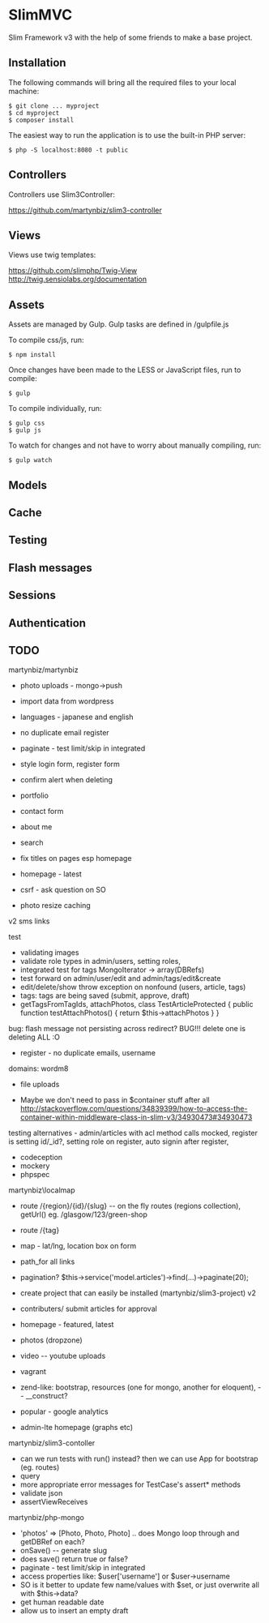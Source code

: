 # SlimMVC #

Slim Framework v3 with the help of some friends to make a base project.

## Installation ##

The following commands will bring all the required files to your local machine:

```
$ git clone ... myproject
$ cd myproject
$ composer install
```

The easiest way to run the application is to use the built-in PHP server:

```
$ php -S localhost:8080 -t public
```

## Controllers ##

Controllers use Slim3Controller:

https://github.com/martynbiz/slim3-controller

## Views ##

Views use twig templates:

https://github.com/slimphp/Twig-View
http://twig.sensiolabs.org/documentation

## Assets ##

Assets are managed by Gulp. Gulp tasks are defined in /gulpfile.js

To compile css/js, run:

```
$ npm install
```

Once changes have been made to the LESS or JavaScript files, run to compile:

```
$ gulp
```

To compile individually, run:

```
$ gulp css
$ gulp js
```

To watch for changes and not have to worry about manually compiling, run:

```
$ gulp watch
```

## Models ##

## Cache ##

## Testing ##

## Flash messages ##

## Sessions ##

## Authentication ##






## TODO

martynbiz/martynbiz
* photo uploads - mongo->push


* import data from wordpress

* languages - japanese and english

* no duplicate email register
* paginate - test limit/skip in integrated
* style login form, register form
* confirm alert when deleting
* portfolio
* contact form
* about me
* search
* fix titles on pages esp homepage

* homepage - latest
* csrf - ask question on SO
* photo resize caching

v2
sms links

test
* validating images
* validate role types in admin/users, setting roles,
* integrated test for tags MongoIterator -> array(DBRefs)
* test forward on admin/user/edit and admin/tags/edit&create
* edit/delete/show throw exception on nonfound (users, article, tags)
* tags: tags are being saved (submit, approve, draft)
* getTagsFromTagIds, attachPhotos, class TestArticleProtected { public function testAttachPhotos() { return $this->attachPhotos } }

bug: flash message not persisting across redirect?
BUG!!! delete one is deleting ALL :O

* register - no duplicate emails, username

domains: wordm8


* file uploads


* Maybe we don't need to pass in $container stuff after all http://stackoverflow.com/questions/34839399/how-to-access-the-container-within-middleware-class-in-slim-v3/34930473#34930473

testing alternatives - admin/articles with acl method calls mocked, register is setting id/_id?, setting role on register,
  auto signin after register,
* codeception
* mockery
* phpspec

martynbiz\localmap
* route /{region}/{id}/{slug} -- on the fly routes (regions collection), getUrl() eg. /glasgow/123/green-shop
* route /{tag}
* map - lat/lng, location box on form
* path_for all links
* pagination? $this->service('model.articles')->find(...)->paginate(20);


* create project that can easily be installed (martynbiz/slim3-project)
v2
* contributers/ submit articles for approval
* homepage - featured, latest
* photos (dropzone)
* video -- youtube uploads
* vagrant
* zend-like: bootstrap, resources (one for mongo, another for eloquent), -- __construct?
* popular - google analytics
* admin-lte homepage (graphs etc)





martynbiz/slim3-contoller
* can we run tests with run() instead? then we can use App for bootstrap (eg. routes)
* query
* more appropriate error messages for TestCase's assert* methods
* validate json
* assertViewReceives

martynbiz/php-mongo
* 'photos' => [Photo, Photo, Photo] .. does Mongo loop through and getDBRef on each?
* onSave() -- generate slug
* does save() return true or false?
* paginate - test limit/skip in integrated
* access properties like: $user['username'] or $user->username
* SO is it better to update few name/values with $set, or just overwrite all with $this->data?
* get human readable date
* allow us to insert an empty draft
